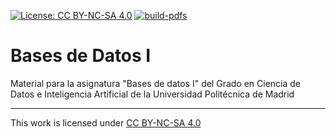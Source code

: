 [![License: CC BY-NC-SA 4.0](https://img.shields.io/badge/License-CC%20BY--NC--SA%204.0-lightgrey.svg)](https://creativecommons.org/licenses/by-nc-sa/4.0/) [![build-pdfs](https://github.com/bbddetsisi/material-docente/actions/workflows/build-pdfs.yml/badge.svg?branch=master)](https://github.com/bbddetsisi/material-docente/actions/workflows/build-pdfs.yml)
# Bases de Datos I

Material para la asignatura "Bases de datos I" del Grado en Ciencia de Datos e Inteligencia Artificial de la Universidad Politécnica de Madrid

---
This work is licensed under [CC BY-NC-SA 4.0](http://creativecommons.org/licenses/by-nc-sa/4.0/?ref=chooser-v1)
